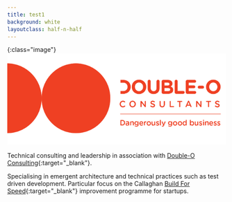 ```yaml
---
title: test1
background: white
layoutclass: half-n-half
---
```

{:class="image"}
![Double0](../assets/images/double0.png)  

Technical consulting and leadership in association with [Double-O Consulting](http://doubleo.nz){:target="_blank"}.  

Specialising in emergent architecture and technical practices such as test driven development.
Particular focus on the Callaghan [Build For Speed](https://www.callaghaninnovation.govt.nz/innovation-skills/build-speed){:target="_blank"} improvement programme for startups.
